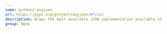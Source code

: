 ```yaml
---
name: python2-anyjson
url: https://pypi.org/project/anyjson/#files
description: Wraps the best available JSON implementation available in a common interface.
group: None
---
```

